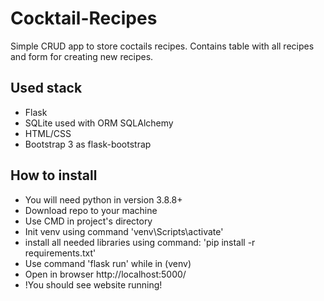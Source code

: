 # Cocktail-Recipes
Simple CRUD app to store coctails recipes. Contains table with all recipes and form for creating new recipes.

## Used stack
- Flask
- SQLite used with ORM SQLAlchemy
- HTML/CSS
- Bootstrap 3 as flask-bootstrap

## How to install
* You will need python in version 3.8.8+
* Download repo to your machine
* Use CMD in project's directory
* Init venv using command 'venv\Scripts\activate'
* install all needed libraries using command:
'pip install -r requirements.txt'
* Use command 'flask run' while in (venv)
* Open in browser http://localhost:5000/
* !You should see website running!
